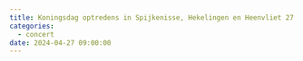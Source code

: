 ```yaml
---
title: Koningsdag optredens in Spijkenisse, Hekelingen en Heenvliet 27 april 2024
categories:
  - concert
date: 2024-04-27 09:00:00
---
```

